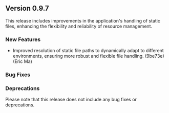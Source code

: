 ## Version 0.9.7

This release includes improvements in the application's handling of static files, enhancing the flexibility and reliability of resource management.

### New Features

- Improved resolution of static file paths to dynamically adapt to different environments, ensuring more robust and flexible file handling. (9be73e) (Eric Ma)

### Bug Fixes

### Deprecations

Please note that this release does not include any bug fixes or deprecations.
